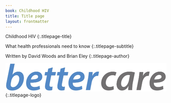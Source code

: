 ```yaml
---
book: Childhood HIV
title: Title page
layout: frontmatter
---
```


Childhood HIV
{:.titlepage-title}

What health professionals need to know
{:.titlepage-subtitle}

Written by David Woods and Brian Eley
{:.titlepage-author}

![Bettercare logo](images/bettercare-logo.jpg){:.titlepage-logo}
